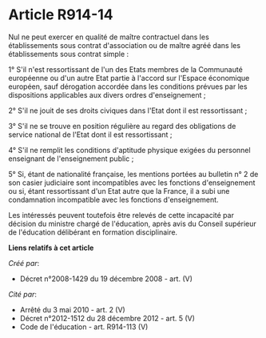 # Article R914-14

Nul ne peut exercer en qualité de maître contractuel dans les établissements  sous contrat d'association ou de maître agréé
dans les établissements sous  contrat simple :

1° S'il n'est ressortissant de l'un des Etats  membres de la Communauté européenne ou d'un autre Etat partie à l'accord sur
l'Espace économique européen, sauf dérogation accordée dans les conditions  prévues par les dispositions applicables aux
divers ordres d'enseignement  ;

2° S'il ne jouit de ses droits civiques dans l'Etat dont il  est ressortissant ;

3° S'il ne se trouve en position régulière  au regard des obligations de service national de l'Etat dont il est
ressortissant ;

4° S'il ne remplit les conditions d'aptitude  physique exigées du personnel enseignant de l'enseignement public ;

5° Si, étant de nationalité française, les mentions portées au  bulletin n° 2 de son casier judiciaire sont incompatibles
avec les fonctions  d'enseignement ou si, étant ressortissant d'un Etat autre que la France, il a  subi une condamnation
incompatible avec les fonctions d'enseignement.

Les intéressés peuvent toutefois être relevés de cette incapacité par  décision du ministre chargé de l'éducation, après avis
du Conseil supérieur de  l'éducation délibérant en formation disciplinaire.

**Liens relatifs à cet article**

_Créé par_:

  - Décret n°2008-1429 du 19 décembre 2008 - art. (V)

_Cité par_:

  - Arrêté du 3 mai 2010 - art. 2 (V)
  - Décret n°2012-1512 du 28 décembre 2012 - art. 5 (V)
  - Code de l'éducation - art. R914-113 (V)

